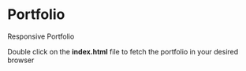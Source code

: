 # Portfolio
Responsive Portfolio

Double click on the **index.html** file to fetch the portfolio in your desired browser
